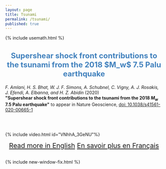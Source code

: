 ```yaml
---
layout: page
title: Tsunami
permalink: /tsunami/
published: true
---
```

{% include usemath.html %}

<div class="pagewidth">

<h2 align="center" style="color:#4181BD; font-size:18pt">Supershear shock front contributions to the tsunami from the 2018 $M_w$ 7.5 Palu earthquake</h2>	

<i>F. Amlani, H. S. Bhat, W. J. F. Simons, A. Schubnel, C. Vigny, A. J. Rosakis, J. Efendi, 
A. Elbanna, and H. Z. Abidin</i> (2020)  
<b>"Supershear shock front contributions to the tsunami from the 2018 $M_w$ 7.5 Palu earthquake"</b> 
to appear in Nature Geoscience, 
<a href="https://doi.org/10.1038/s41561-020-00665-1">doi: 10.1038/s41561-020-00665-1</a>

<br><br>

{% include video.html id="VNhhA_3GeNU"%}

<div id="watchbtn" style="text-align:center;font-size:16pt">
		<a href="{{site.baseurl}}/tsunami-en/">Read more in English</a>
		<a href="{{site.baseurl}}/tsunami-fr/">En savoir plus en Français</a>
</div>
 &nbsp;&nbsp;&nbsp;




{% include new-window-fix.html %}
</div>


